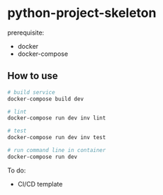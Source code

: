 # python-project-skeleton


prerequisite:
- docker
- docker-compose

## How to use
```bash
# build service
docker-compose build dev

# lint
docker-compose run dev inv lint

# test
docker-compose run dev inv test

# run command line in container
docker-compose run dev
```

To do:
- CI/CD template